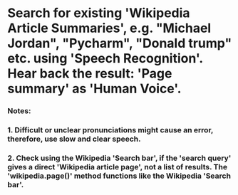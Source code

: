 # Search for existing 'Wikipedia Article Summaries', e.g. "Michael Jordan", "Pycharm", "Donald trump" etc. using 'Speech Recognition'. Hear back the result: 'Page summary' as 'Human Voice'.
### Notes: 
### 1. Difficult or unclear pronunciations might cause an error, therefore, use slow and clear speech.
### 2. Check using the Wikipedia 'Search bar', if the 'search query' gives a direct 'Wikipedia article page', not a list of results. The 'wikipedia.page()' method functions like the Wikipedia 'Search bar'.  
